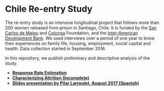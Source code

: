 # Chile Re-entry Study

The re-entry study is an intensive longitudinal project that follows more than 200 women released from prison in Santiago, Chile. It is funded by the [San Carlos de Maipo](http://www.fsancarlos.cl/) and [Colunga](https://www.fundacioncolunga.org/) Foundation, and the [Inter-American Development Bank](http://www.iadb.org/). We used interviews over a period of one year to know their experiences on  family life, housing, employment, social capital and health. Data collection started in September 2016.

In this repository, we publish preliminary and descriptive analysis of the study.

- **[Response Rate Estimation](reports/attrition.md)**
- **[Characterizing Attrition (Incomplete)](reports/predicting_attrition.md)**
- **[Slides presentation by Pilar Larroulet, August 2017 (Spanish)](reports/isuc_08_2017.pdf)**